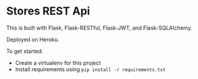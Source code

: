 # Stores REST Api

This is built with Flask, Flask-RESTful, Flask-JWT, and Flask-SQLAlchemy.

Deployed on Heroku.

To get started:

- Create a virtualenv for this project
- Install requirements using `pip install -r requirements.txt`
